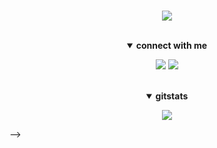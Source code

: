 ### <h3 align="center"></h3>

<!--gifprofile-->
<p align="center">
	<img src="https://user-images.githubusercontent.com/105118103/186568561-cd47a428-79cb-4832-97d9-d0027885a658.gif" >
</p>
<br>	

<!--socials-->
<details open>
<summary align="center"><b>connect with me</b></summary>
<p align="center">
	<a href="https://twitter.com/liqxmeg" target="_blank" rel="noopener noreferrer"><img src="https://img.shields.io/badge/twitter-%231DA1F2.svg?&style=for-the-badge&logo=twitter&logoColor=white"></a>
	<a href="https://steamcommunity.com/profiles/76561198112800200/" target="_blank" rel="noopener noreferrer"><img src="https://img.shields.io/badge/Steam-000000?style=for-the-badge&logo=steam&logoColor=white"></a>
</p>
</details>

<br>
<!--
<!--gitstats-->
<details open>
<summary align="center"><b>gitstats</b></summary>
<p align="center">
	<img src="https://github-readme-stats.vercel.app/api?username=L1qx&show_icons=true&theme=onedark&line_height=27">
</p>
</details>
    -->
